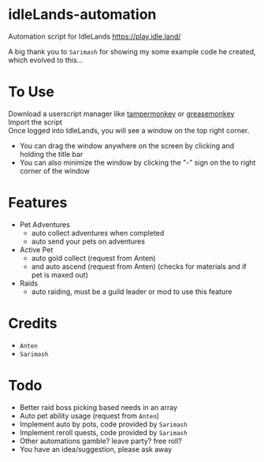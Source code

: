 # idleLands-automation
Automation script for IdleLands
https://play.idle.land/

A big thank you to `Sarimash` for showing my some example code he created, which evolved to this... 

# To Use
Download a userscript manager like [tampermonkey](https://www.tampermonkey.net/) or [greasemonkey](https://www.greasespot.net/)  
Import the script  
Once logged into IdleLands, you will see a window on the top right corner.
- You can drag the window anywhere on the screen by clicking and holding the title bar
- You can also minimize the window by clicking the "-" sign on the to right corner of the window

# Features
- Pet Adventures
  - auto collect adventures when completed
  - auto send your pets on adventures
- Active Pet
  - auto gold collect (request from Anten)
  - and auto ascend (request from Anten) (checks for materials and if pet is maxed out)
- Raids
  - auto raiding, must be a guild leader or mod to use this feature

# Credits
- `Anten`
- `Sarimash`

# Todo
- Better raid boss picking based needs in an array
- Auto pet ability usage (request from `Anten`)
- Implement auto by pots, code provided by `Sarimash`
- Implement reroll quests, code provided by `Sarimash`
- Other automations gamble? leave party? free roll?
- You have an idea/suggestion, please ask away
